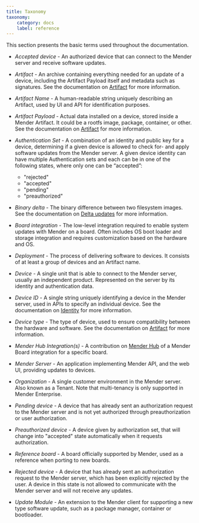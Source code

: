 ```yaml
---
title: Taxonomy
taxonomy:
    category: docs
    label: reference
---
```


This section presents the basic terms used throughout the documentation.

* _Accepted device_ - An authorized device that can connect to the Mender server
and receive software updates.

* _Artifact_ -  An archive containing everything needed for an update of a
device, including the Artifact Payload itself and metadata such as signatures.
See the documentation on [Artifact](../05.Artifact/docs.md) for more information.

* _Artifact Name_ - A human-readable string uniquely describing an Artifact,
used by UI and API for identification purposes.

* _Artifact Payload_ - Actual data installed on a device, stored inside a
Mender Artifact. It could be a rootfs image, package, container, or other. See
the documentation on [Artifact](../05.Artifact/docs.md) for more information.

* _Authentication Set_ - A combination of an identity and public key for a
device, determining if a given device is allowed to check for- and apply
software updates from the Mender server. A given device identity can have
multiple Authentication sets and each can be in one of the following states,
where only one can be “accepted”:
  * "rejected"
  * "accepted"
  * "pending"
  * "preauthorized"

* _Binary delta_ - The binary difference between two filesystem images. See the
documentation on [Delta updates](../03.Delta-updates/docs.md) for more information.

* _Board integration_ - The low-level integration required to enable system
updates with Mender on a board. Often includes OS boot loader and storage
integration and requires customization based on the hardware and OS.

* _Deployment_ - The process of delivering software to devices. It consists of
at least a group of devices and an Artifact name.

* _Device_ - A single unit that is able to connect to the Mender server, usually
an independent product. Represented on the server by its identity and
authentication data.

* _Device ID_ - A single string uniquely identifying a device in the Mender
server, used in APIs to specify an individual device. See the documentation on
[Identity](../03.Identity/docs.md) for more information.

* _Device type_ - The type of device, used to ensure compatibility between the
hardware and software. See the documentation on [Artifact](../05.Artifact/docs.md)
for more information.

* _Mender Hub Integration(s)_ - A contribution on
[Mender Hub](https://hub.mender.io/c/board-integrations?target=_blank)
of a Mender Board integration for a specific board.

* _Mender Server_ - An application implementing Mender API, and the web UI,
providing updates to devices.

* _Organization_ - A single customer environment in the Mender server. Also
known as a Tenant. Note that multi-tenancy is only supported in Mender
Enterprise.

* _Pending device_ - A device that has already sent an authorization request to
the Mender server and is not yet authorized through preauthorization or
user authorization.

* _Preauthorized device_ - A device given by authorization set, that will change
into "accepted" state automatically when it requests authorization.

* _Reference board_ - A board officially supported by Mender, used as a
reference when porting to new boards.

* _Rejected device_ - A device that has already sent an authorization request to
the Mender server, which has been explicitly rejected by the user. A device in
this state is not allowed to communicate with the Mender server and will not
receive any updates.

* _Update Module_ - An extension to the Mender client for supporting a new type
software update, such as a package manager, container or bootloader.
